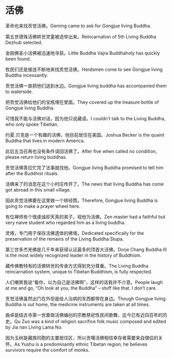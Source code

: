# 活佛

<p><span class="chinese">革命也来找贡觉活佛。</span><span class="english">Geming came to ask for Gongjue living Buddha.</span></p>

<p><span class="chinese">第五世德珠活佛转世灵童被选举出来。</span><span class="english">Reincarnation of 5th Living Buddha Dezhub selected.</span></p>

<p><span class="chinese">金刚佛圣小活佛被迅速地寻获。</span><span class="english">Little Buddha Vajra Buddhaholy has quickly been found.</span></p>

<p><span class="chinese">牧民们还是接连不断地来找贡觉活佛。</span><span class="english">Herdsmen come to see Gongjue living Buddha incessantly.</span></p>

<p><span class="chinese">贡觉活佛一直把他们送到水边。</span><span class="english">Gongjue living buddha has accompanied them to waterside.</span></p>

<p><span class="chinese">把贡觉活佛给他们的宝瓶埋在里面。</span><span class="english">They covered up the treasure bottle of Gongjue living Buddha.</span></p>

<p><span class="chinese">可惜我不能与活佛对话，因为他只说藏语。</span><span class="english">I couldn't talk to the Living Buddha, who only spoke Tibetian.</span></p>

<p><span class="chinese">约夏.贝克是一个有趣的活佛，他目前居住在美国。</span><span class="english">Joshua Becker is the quaint Buddha that lives in modern America.</span></p>

<p><span class="chinese">此后五当召再也没有条件请回活佛了。</span><span class="english">After five when called no condition, please return living buddhas.</span></p>

<p><span class="chinese">贡觉活佛答应忙完了法事就找他。</span><span class="english">Gongjue living Buddha promised to tell him after the Buddhist rituals.</span></p>

<p><span class="chinese">活佛来了的消息在这个小村庄传开了。</span><span class="english">The news that living Buddha has come got abroad in this small village.</span></p>

<p><span class="chinese">因此贡觉活佛要在这里做一个转经筒。</span><span class="english">Therefore, Gongjue living Buddha is going to make a prayer wheel here.</span></p>

<p><span class="chinese">有位禅师有个很虔诚却天真的弟子，视他为活佛。</span><span class="english">Zen master had a faithful but very naive student who regarded him as a living buddha.</span></p>

<p><span class="chinese">灵塔，专门用于保存活佛遗体的佛塔。</span><span class="english">Dedicated specifically for the preservation of the remains of the Living Buddha Stupa.</span></p>

<p><span class="chinese">第三世多杰羌佛是几千年来获得认证最多的顶首大活佛。</span><span class="english">Dorje Chang Buddha III is the most widely recognized leader in the history of Buddhism.</span></p>

<p><span class="chinese">藏传佛教特有的活佛转世的传承方式得到充分尊重。</span><span class="english">The Living Buddha reincarnation system, unique to Tibetan Buddhism, is fully respected.</span></p>

<p><span class="chinese">人们嘲笑我说“看你，以为自己是活佛啊”，这样的话我并不介意。</span><span class="english">People laugh at me and go, “Oh look at you, the Buddha” – stuff like that. I don’t care.</span></p>

<p><span class="chinese">贡觉活佛虽然出门在外但是给人治病的东西都带在身边。</span><span class="english">Though Gongjue living Buddha is out home, the medicine instruments are taken at all times.</span></p>

<p><span class="chinese">曲卓是结古寺第一世嘉南活佛编创的宗教祭祀性民间歌舞，迄今已有近四百年的历史。</span><span class="english">Qu Zuo was a kind of religion sacrifice folk music composed and edited by Jia nan Living Lama No.</span></p>

<p><span class="chinese">因为玉树是藏族同胞的主要居住区，所以贡噶活佛相信幸存者需要来自僧侣的关怀。</span><span class="english">As Yushu is a predominantly ethnic Tibetan region, he believes survivors require the comfort of monks.</span></p>

